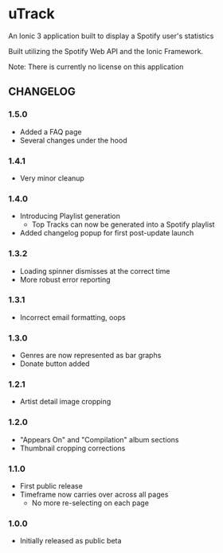 # uTrack
An Ionic 3 application built to display a Spotify user's statistics

Built utilizing the Spotify Web API and the Ionic Framework.

Note: There is currently no license on this application

## CHANGELOG

### 1.5.0
- Added a FAQ page
- Several changes under the hood

### 1.4.1
- Very minor cleanup

### 1.4.0
- Introducing Playlist generation
   - Top Tracks can now be generated into a Spotify playlist
- Added changelog popup for first post-update launch

### 1.3.2
- Loading spinner dismisses at the correct time
- More robust error reporting

### 1.3.1
- Incorrect email formatting, oops

### 1.3.0
- Genres are now represented as bar graphs
- Donate button added

### 1.2.1
- Artist detail image cropping

### 1.2.0
- "Appears On" and "Compilation" album sections
- Thumbnail cropping corrections

### 1.1.0
- First public release
- Timeframe now carries over across all pages
   - No more re-selecting on each page

### 1.0.0
- Initially released as public beta
